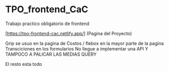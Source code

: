 # TPO_frontend_CaC
Trabajo practico obligatorio de frontend 

[https://tpo-frontend-cac.netlify.app/] (Pagina del Proyecto)

Grip se usuo en la pagina de Costos / flebox en la mayor parte de la pagina
Transciciones en los formularios
No llegue a implementar una API Y TAMPOCO A PALICAR LAS MEDIAS QUERY

El resto esta todo
